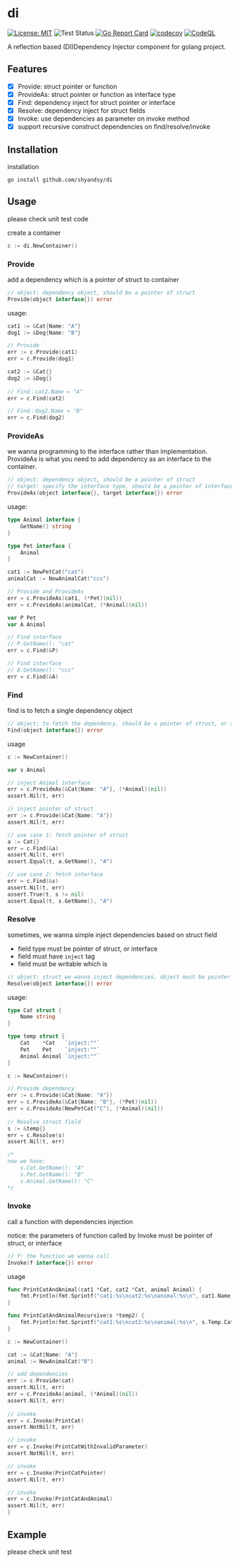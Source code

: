 # di
[![License: MIT](https://img.shields.io/badge/License-MIT-yellow.svg)](https://opensource.org/licenses/MIT)
![Test Status](https://github.com/shyandsy/di/actions/workflows/go-test.yml/badge.svg)
[![Go Report Card](https://goreportcard.com/badge/github.com/shyandsy/di)](https://goreportcard.com/report/github.com/shyandsy/di)
[![codecov](https://codecov.io/gh/shyandsy/di/graph/badge.svg?token=W8Z0SWZJG3)](https://codecov.io/gh/shyandsy/di)
[![CodeQL](https://github.com/shyandsy/di/actions/workflows/codeql.yml/badge.svg?branch=main&event=push)](https://github.com/shyandsy/di/actions/workflows/codeql.yml) 

A reflection based (DI)Dependency Injector component for golang project.

## Features
- [x] Provide: struct pointer or function  
- [x] ProvideAs: struct pointer or function as interface type
- [x] Find: dependency inject for struct pointer or interface
- [x] Resolve: dependency inject for struct fields
- [x] Invoke: use dependencies as parameter on invoke method
- [x] support recursive construct dependencies on find/resolve/invoke

## Installation
installation
```
go install github.com/shyandsy/di
```

## Usage
please check unit test code

create a container
```go
c := di.NewContainer()
```

### Provide
add a dependency which is a pointer of struct to container
```go
// object: dependency object, should be a pointer of struct 
Provide(object interface{}) error
```

usage:
```go
cat1 := &Cat{Name: "A"}
dog1 := &Dog{Name: "B"}

// Provide
err := c.Provide(cat1)
err = c.Provide(dog1)

cat2 := &Cat{}
dog2 := &Dog{}
	
// Find：cat2.Name = "A"
err = c.Find(cat2)

// Find：dog2.Name = "B"
err = c.Find(dog2)
```

### ProvideAs
we wanna programming to the interface rather than implementation.
ProvideAs is what you need to add dependency as an interface to the container.

```go
// object: dependency object, should be a pointer of struct 
// target: specify the interface type, should be a pointer of interface, egg: (*Pet)(nil)
ProvideAs(object interface{}, target interface{}) error
```

usage:
```go
type Animal interface {
    GetName() string
}

type Pet interface {
    Animal
}

cat1 := NewPetCat("cat")
animalCat := NewAnimalCat("ccc")

// Provide and ProvideAs
err = c.ProvideAs(cat1, (*Pet)(nil))
err = c.ProvideAs(animalCat, (*Animal)(nil))

var P Pet
var A Animal

// Find interface
// P.GetName(): "cat" 
err = c.Find(&P) 

// Find interface
// A.GetName(): "ccc"
err = c.Find(&A) 
```

### Find
find is to fetch a single dependency object

```go
// object: to fetch the dependency, should be a pointer of struct, or a pointer of interface  
Find(object interface{}) error
```

usage
```go
c := NewContainer()

var s Animal

// inject Animal interface
err = c.ProvideAs(&Cat{Name: "A"}, (*Animal)(nil))
assert.Nil(t, err)

// inject pointer of struct
err := c.Provide(&Cat{Name: "A"})
assert.Nil(t, err)

// use case 1: fetch pointer of struct 
a := Cat{}
err = c.Find(&a)
assert.Nil(t, err)
assert.Equal(t, a.GetName(), "A")

// use case 2: fetch interface
err = c.Find(&s)
assert.Nil(t, err)
assert.True(t, s != nil)
assert.Equal(t, s.GetName(), "A")
```

### Resolve
sometimes, we wanna simple inject dependencies based on struct field
- field type must be pointer of struct, or interface
- field must have `inject` tag
- field must be writable which is 

```go
// object: struct we wanna inject dependencies, object must be pointer of struct 
Resolve(object interface{}) error
```

usage:
```go
type Cat struct {
    Name string
}

type temp struct {
    Cat    *Cat   `inject:""`
    Pet    Pet    `inject:""`
    Animal Animal `inject:""`
}

c := NewContainer()

// Provide dependency
err := c.Provide(&Cat{Name: "A"})
err = c.ProvideAs(&Cat{Name: "B"}, (*Pet)(nil))
err = c.ProvideAs(NewPetCat("C"), (*Animal)(nil))
	
// Resolve struct field
s := &temp{}
err = c.Resolve(s)
assert.Nil(t, err)

/* 
now we have:
    s.Cat.GetName(): "A"
    s.Pet.GetName(): "B"
    s.Animal.GetName(): "C"
*/
```

### Invoke
call a function with dependencies injection

notice: the parameters of function called by Invoke must be pointer of struct, or interface
```go
// f: the function we wanna call
Invoke(f interface{}) error
```

usage
```go
func PrintCatAndAnimal(cat1 *Cat, cat2 *Cat, animal Animal) {
	fmt.Println(fmt.Sprintf("cat1:%s\ncat2:%s\nanimal:%s\n", cat1.Name, cat2.Name, animal.GetName()))
}

func PrintCatAndAnimalRecursive(s *temp2) {
    fmt.Println(fmt.Sprintf("cat1:%s\ncat2:%s\nanimal:%s\n", s.Temp.Cat.Name, s.Temp.Pet.GetName(), s.Temp.Animal.GetName()))
}

c := NewContainer()

cat := &Cat{Name: "A"}
animal := NewAnimalCat("B")

// add dependencies
err := c.Provide(cat)
assert.Nil(t, err)
err = c.ProvideAs(animal, (*Animal)(nil))
assert.Nil(t, err)
    
// invoke
err = c.Invoke(PrintCat)
assert.NotNil(t, err)

// invoke
err = c.Invoke(PrintCatWithInvalidParameter)
assert.NotNil(t, err)

// invoke
err = c.Invoke(PrintCatPointer)
assert.Nil(t, err)

// invoke
err = c.Invoke(PrintCatAndAnimal)
assert.Nil(t, err)
}
```

## Example
please check unit test
